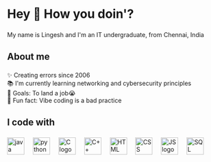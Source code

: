 <h1 align="left">Hey 👋 How you doin'?</h1>

###

<p align="left">My name is Lingesh and I'm an IT undergraduate, from Chennai, India</p>

###

<h2 align="left">About me</h2>

###

<p align="left">✨ Creating errors since 2006<br>📚 I'm currently learning networking and cybersecurity principles<br>🎯 Goals: To land a job😭<br>🎲 Fun fact: Vibe coding is a bad practice</p>

###

<h2 align="left">I code with</h2>

###

<div align="left">
  <img src="https://tse4.mm.bing.net/th/id/OIP.gwn9oBYFZQsSpvJfxCfAowHaKA?r=0&rs=1&pid=ImgDetMain&o=7&rm=3" height="40" alt="java logo"  />
  <img width="12" />
  <img src="https://gss-technology.com/wp-content/uploads/2021/07/04.png" height="40" alt="python logo"  />
  <img width="12" />
  <img src="https://www.pngitem.com/pimgs/m/31-312155_c-programming-language-logo-hd-png-download.png" height="40" alt="C logo"  />
  <img width="12" />
  <img src="https://tse1.mm.bing.net/th/id/OIP.LBMn3m30XUFN5aboo0lRIwHaIU?r=0&rs=1&pid=ImgDetMain&o=7&rm=3" height="40" alt="C++ logo"  />
  <img width="12" />
  <img src="https://tse4.mm.bing.net/th/id/OIP.wtbphh9buB7NAjHoCtv74wAAAA?r=0&rs=1&pid=ImgDetMain&o=7&rm=3" height="40" alt="HTML logo"  />
  <img width="12" />
  <img src="https://toppng.com/uploads/preview/html-css-js-icons-11563328364gmstz4ubs9.png" height="40" alt="CSS logo"  />
  <img width="12" />
  <img src="https://tse2.mm.bing.net/th/id/OIP.Y5lLflNxrE85yConIlue2wHaEJ?r=0&rs=1&pid=ImgDetMain&o=7&rm=3" height="40" alt="JS logo"  />
  <img width="12" />
  <img src="https://img1.pnghut.com/17/4/21/gRuceD82g3/information-brand-mysql-query-language-sql-injection.jpg" height="40" alt="SQL logo"  />
</div>

###
